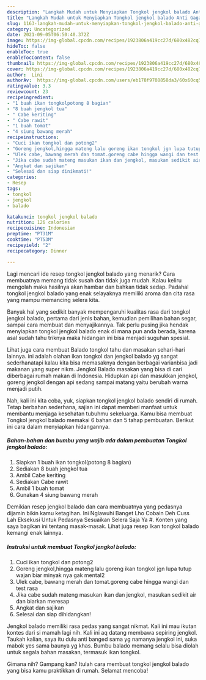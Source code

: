 ```yaml
---
description: "Langkah Mudah untuk Menyiapkan Tongkol jengkol balado Anti Gagal"
title: "Langkah Mudah untuk Menyiapkan Tongkol jengkol balado Anti Gagal"
slug: 1163-langkah-mudah-untuk-menyiapkan-tongkol-jengkol-balado-anti-gagal
category: Uncategorized
date: 2021-09-05T06:50:40.372Z
image: https://img-global.cpcdn.com/recipes/1923806a419cc27d/680x482cq70/tongkol-jengkol-balado-foto-resep-utama.jpg
hideToc: false
enableToc: true
enableTocContent: false
thumbnail: https://img-global.cpcdn.com/recipes/1923806a419cc27d/680x482cq70/tongkol-jengkol-balado-foto-resep-utama.jpg
cover: https://img-global.cpcdn.com/recipes/1923806a419cc27d/680x482cq70/tongkol-jengkol-balado-foto-resep-utama.jpg
author:  Lini
authorAv:  https://img-global.cpcdn.com/users/eb178f9708858da3/60x60cq50/avatar.jpg
ratingvalue: 3.3
reviewcount: 23
recipeingredient:
- "1 buah ikan tongkolpotong 8 bagian"
- "8 buah jengkol tua"
- " Cabe keriting"
- " Cabe rawit"
- "1 buah tomat"
- "4 siung bawang merah"
recipeinstructions:
- "Cuci ikan tongkol dan potong2"
- "Goreng jengkol,hingga mateng lalu goreng ikan tongkol jgn lupa tutup wajan biar minyak nya gak mental2"
- "Ulek cabe, bawang merah dan tomat.goreng cabe hingga wangi dan test rasa"
- "Jika cabe sudah mateng masukan ikan dan jengkol, masukan sedikit air dan biarkan meresap"
- "Angkat dan sajikan"
- "Selesai dan siap dinikmati!"
categories:
- Resep
tags:
- tongkol
- jengkol
- balado

katakunci: tongkol jengkol balado 
nutrition: 126 calories
recipecuisine: Indonesian
preptime: "PT31M"
cooktime: "PT53M"
recipeyield: "2"
recipecategory: Dinner

---
```



Lagi mencari ide resep tongkol jengkol balado yang menarik? Cara membuatnya memang tidak susah dan tidak juga mudah. Kalau keliru mengolah maka hasilnya akan hambar dan bahkan tidak sedap. Padahal tongkol jengkol balado yang enak selayaknya memiliki aroma dan cita rasa yang mampu memancing selera kita.


Banyak hal yang sedikit banyak mempengaruhi kualitas rasa dari tongkol jengkol balado, pertama dari jenis bahan, kemudian pemilihan bahan segar, sampai cara membuat dan menyajikannya. Tak perlu pusing jika hendak menyiapkan tongkol jengkol balado enak di mana pun anda berada, karena asal sudah tahu triknya maka hidangan ini bisa menjadi suguhan spesial.

Lihat juga cara membuat Balado tongkol tahu dan masakan sehari-hari lainnya. ini adalah olahan ikan tongkol dan jengkol balado yg sangat sederhanatapi kalau kita bisa memasaknya dengan berbagai varianbisa jadi makanan yang super nikm. Jengkol Balado masakan yang bisa di cari diberbagai rumah makan di Indonesia. Hidupkan api dan masukkan jengkol, goreng jengkol dengan api sedang sampai matang yaitu berubah warna menjadi putih.


Nah, kali ini kita coba, yuk, siapkan tongkol jengkol balado sendiri di rumah. Tetap berbahan sederhana, sajian ini dapat memberi manfaat untuk membantu menjaga kesehatan tubuhmu sekeluarga. Kamu bisa membuat Tongkol jengkol balado memakai 6 bahan dan 5 tahap pembuatan. Berikut ini cara dalam menyiapkan hidangannya.

<!--inarticleads1-->

##### Bahan-bahan dan bumbu yang wajib ada dalam pembuatan Tongkol jengkol balado:

1. Siapkan 1 buah ikan tongkol(potong 8 bagian)
1. Sediakan 8 buah jengkol tua
1. Ambil  Cabe keriting
1. Sediakan  Cabe rawit
1. Ambil 1 buah tomat
1. Gunakan 4 siung bawang merah


Demikian resep jengkol balado dan cara membuatnya yang pedasnya dijamin bikin kamu ketagihan. Ini Nglawuhi Banget Lho Cobain Deh Cuss Lah Eksekusi Untuk Pedasnya Sesuaikan Selera Saja Ya #. Konten yang saya bagikan ini tentang masak-masak. Lihat juga resep Ikan tongkol balado kemangi enak lainnya. 

<!--inarticleads2-->

##### Instruksi untuk membuat Tongkol jengkol balado:

1. Cuci ikan tongkol dan potong2
1. Goreng jengkol,hingga mateng lalu goreng ikan tongkol jgn lupa tutup wajan biar minyak nya gak mental2
1. Ulek cabe, bawang merah dan tomat.goreng cabe hingga wangi dan test rasa
1. Jika cabe sudah mateng masukan ikan dan jengkol, masukan sedikit air dan biarkan meresap
1. Angkat dan sajikan
1. Selesai dan siap dihidangkan!

Jengkol balado memiliki rasa pedas yang sangat nikmat. Kali ini mau ikutan kontes dari si mamah lagi nih. Kali ini aq datang membawa sepiring jengkol. Taukah kalian, saya itu dulu anti banged sama yg namanya jengkol ini, suka mabok yes sama baunya yg khas. Bumbu balado memang selalu bisa diolah untuk segala bahan masakan, termasuk ikan tongkol. 

Gimana nih? Gampang kan? Itulah cara membuat tongkol jengkol balado yang bisa kamu praktikkan di rumah. Selamat mencoba!

